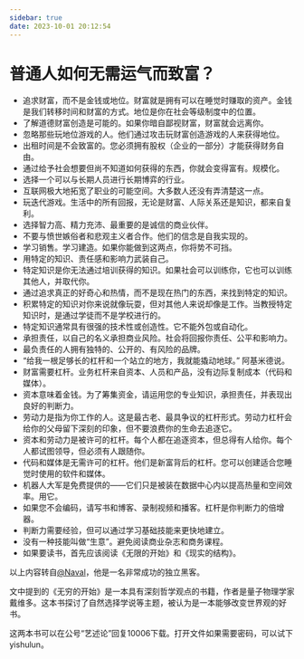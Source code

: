 ```yaml
---
sidebar: true
date: 2023-10-01 20:12:54
---
```

# 普通人如何无需运气而致富？

- 追求财富，而不是金钱或地位。财富就是拥有可以在睡觉时赚取的资产。金钱是我们转移时间和财富的方式。地位是你在社会等级制度中的位置。
- 了解道德财富创造是可能的。如果你暗自鄙视财富，财富就会远离你。
- 忽略那些玩地位游戏的人。他们通过攻击玩财富创造游戏的人来获得地位。
- 出租时间是不会致富的。您必须拥有股权（企业的一部分）才能获得财务自由。
- 通过给予社会想要但尚不知道如何获得的东西，你就会变得富有。规模化。
- 选择一个可以与长期人员进行长期博弈的行业。
- 互联网极大地拓宽了职业的可能空间。大多数人还没有弄清楚这一点。
- 玩迭代游戏。生活中的所有回报，无论是财富、人际关系还是知识，都来自复利。
- 选择智力高、精力充沛、最重要的是诚信的商业伙伴。
- 不要与愤世嫉俗者和悲观主义者合作。他们的信念是自我实现的。
- 学习销售。学习建造。如果你能做到这两点，你将势不可挡。
- 用特定的知识、责任感和影响力武装自己。
- 特定知识是你无法通过培训获得的知识。如果社会可以训练你，它也可以训练其他人，并取代你。
- 通过追求真正的好奇心和热情，而不是现在热门的东西，来找到特定的知识。
- 积累特定的知识对你来说就像玩耍，但对其他人来说却像是工作。当教授特定知识时，是通过学徒而不是学校进行的。
- 特定知识通常具有很强的技术性或创造性。它不能外包或自动化。
- 承担责任，以自己的名义承担商业风险。社会将回报你责任、公平和影响力。
- 最负责任的人拥有独特的、公开的、有风险的品牌。
- “给我一根足够长的杠杆和一个站立的地方，我就能撬动地球。” 阿基米德说。
- 财富需要杠杆。业务杠杆来自资本、人员和产品，没有边际复制成本（代码和媒体）。
- 资本意味着金钱。为了筹集资金，请运用您的专业知识，承担责任，并表现出良好的判断力。
- 劳动力是指为你工作的人。这是最古老、最具争议的杠杆形式。劳动力杠杆会给你的父母留下深刻的印象，但不要浪费你的生命去追逐它。
- 资本和劳动力是被许可的杠杆。每个人都在追逐资本，但总得有人给你。每个人都试图领导，但必须有人跟随你。
- 代码和媒体是无需许可的杠杆。他们是新富背后的杠杆。您可以创建适合您睡觉时使用的软件和媒体。
- 机器人大军是免费提供的——它们只是被装在数据中心内以提高热量和空间效率。用它。
- 如果您不会编码，请写书和博客、录制视频和播客。杠杆是你判断力的倍增器。
- 判断力需要经验，但可以通过学习基础技能来更快地建立。
- 没有一种技能叫做“生意”。避免阅读商业杂志和商务课程。
- 如果要读书，首先应该阅读《无限的开始》和《现实的结构》。

以上内容转自[@Naval](https://twitter.com/naval/status/1002103360646823936)，他是一名非常成功的独立黑客。

文中提到的《无穷的开始》是一本具有深刻哲学观点的书籍，作者是量子物理学家戴维多。这本书探讨了自然选择学说等主题，被认为是一本能够改变世界观的好书。

这两本书可以在公号“艺述论”回复10006下载。打开文件如果需要密码，可以试下yishulun。
